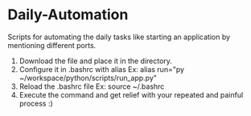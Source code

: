 # Daily-Automation
Scripts for automating the daily tasks like starting an application by mentioning different ports.

1) Download the file and place it in the directory.
2) Configure it in .bashrc with alias Ex: alias run="py ~/workspace/python/scripts/run_app.py"
3) Reload the .bashrc file Ex: source ~/.bashrc
4) Execute the command and get relief with your repeated and painful process :)
